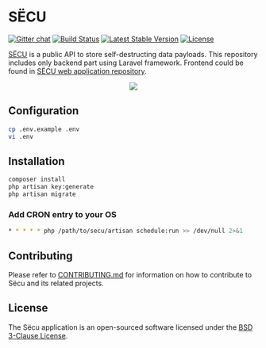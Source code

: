 # SЁCU

[![Gitter chat](https://badges.gitter.im/secusu/secusu.svg)](https://gitter.im/secusu/secusu)
[![Build Status](https://travis-ci.org/secusu/secusu.svg)](https://travis-ci.org/secusu/secusu)
[![Latest Stable Version](https://poser.pugx.org/secu/secu/version)](https://packagist.org/packages/secu/secu)
[![License](https://poser.pugx.org/secu/secu/license)](https://github.com/secusu/secusu/blob/master/LICENSE)

[SЁCU](https://secu.su/) is a public API to store self-destructing data payloads.
This repository includes only backend part using Laravel framework.
Frontend could be found in [SЁCU web application repository](https://github.com/secusu/web-app).

<p align="center">
<img src="https://cloud.githubusercontent.com/assets/1849174/14016031/cbd32b58-f1d6-11e5-9a18-864e660b9af5.png">
</p>

## Configuration

```sh
cp .env.example .env
vi .env
```

## Installation

```sh
composer install
php artisan key:generate
php artisan migrate
```

### Add CRON entry to your OS

```sh
* * * * * php /path/to/secu/artisan schedule:run >> /dev/null 2>&1
```

## Contributing

Please refer to [CONTRIBUTING.md](https://github.com/secusu/secusu/blob/master/CONTRIBUTING.md) for information on how to contribute to Sёcu and its related projects.

## License

The Sёcu application is an open-sourced software licensed under the [BSD 3-Clause License](https://opensource.org/licenses/BSD-3-Clause).

